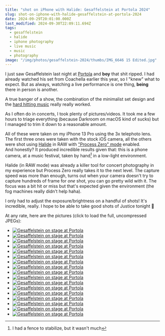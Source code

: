 ```yaml
---
title: "shot on iPhone with Halide: Gesaffelstein at Portola 2024"
slug: shot-on-iphone-with-halide-gesaffelstein-at-portola-2024
date: 2024-09-29T20:01:00.000Z
last_modified: 2024-09-30T22:09:11.694Z
tags:
  - gesaffelstein
  - halide
  - iphone photography
  - live music
  - music
  - photography
image: "/img/photos/gesaffelstein-2024/thumbs/IMG_6646 15 Edited.jpg"
---
```


I just saw Gesaffelstein last night at [Portola](https://portolamusicfestival.com/) and **boy** that shit ripped. I had already watched his set from Coachella earlier this year, so I "knew" what to expect. But as always, watching a live performance is one thing, **being** there in person is another.

A true banger of a show, the combination of the minimalist set design and the [hard hitting music](https://www.youtube.com/watch?v=4HnUmZOjsyU) really really worked.

As I often do in concerts, I took plenty of pictures/videos. It took me a few hours to triage everything (because Darkroom on macOS kind of sucks) but I managed to trim it down to a reasonable amount.

All of these were taken on my iPhone 13 Pro using the 3x telephoto lens. The first three ones were taken with the stock iOS camera, all the others were shot using [Halide](https://halide.cam/) in RAW with ["Process Zero" mode](https://www.lux.camera/introducing-process-zero-for-iphone/) enabled.  
And honestly? It produced incredible results given that: this is a phone camera, at a music festival, taken by hand[^1] in a low-light environment.

Halide (in RAW mode) was already a killer tool for concert photography in my experience but Process Zero really takes it to the next level. The capture speed was more than enough, turns out when your camera doesn't try to capture hundreds of frame for _one_ shot, you can go pretty wild with it. The focus was a bit hit or miss but that's expected given the environment (the fog machines really didn't help haha).

I only had to adjust the exposure/brightness on a handful of shots! It's incredible, really. I hope to be able to take good shots of Justice tonight 🤞

At any rate, here are the pictures (click to load the full, uncompressed JPEGs):

<div class="gallery">
  <ul>
    <li><a href="/img/photos/gesaffelstein-2024/IMG_6415 1 Edited.jpg"><img loading="lazy" src="/img/photos/gesaffelstein-2024/thumbs/IMG_6415 1 Edited.jpg" alt="Gesaffelstein on stage at Portola"></a></li>
    <li><a href="/img/photos/gesaffelstein-2024/IMG_6447 2 Edited.jpg"><img loading="lazy" src="/img/photos/gesaffelstein-2024/thumbs/IMG_6447 2 Edited.jpg" alt="Gesaffelstein on stage at Portola"></a></li>
    <li><a href="/img/photos/gesaffelstein-2024/IMG_6497 3 Edited.jpg"><img loading="lazy" src="/img/photos/gesaffelstein-2024/thumbs/IMG_6497 3 Edited.jpg" alt="Gesaffelstein on stage at Portola"></a></li>
    <li><a href="/img/photos/gesaffelstein-2024/IMG_6535 4 Edited.jpg"><img loading="lazy" src="/img/photos/gesaffelstein-2024/thumbs/IMG_6535 4 Edited.jpg" alt="Gesaffelstein on stage at Portola"></a></li>
    <li><a href="/img/photos/gesaffelstein-2024/IMG_6540 5 Edited.jpg"><img loading="lazy" src="/img/photos/gesaffelstein-2024/thumbs/IMG_6540 5 Edited.jpg" alt="Gesaffelstein on stage at Portola"></a></li>
    <li><a href="/img/photos/gesaffelstein-2024/IMG_6546 6 Edited.jpg"><img loading="lazy" src="/img/photos/gesaffelstein-2024/thumbs/IMG_6546 6 Edited.jpg" alt="Gesaffelstein on stage at Portola"></a></li>
    <li><a href="/img/photos/gesaffelstein-2024/IMG_6558 7 Edited.jpg"><img loading="lazy" src="/img/photos/gesaffelstein-2024/thumbs/IMG_6558 7 Edited.jpg" alt="Gesaffelstein on stage at Portola"></a></li>
    <li><a href="/img/photos/gesaffelstein-2024/IMG_6568 8 Edited.jpg"><img loading="lazy" src="/img/photos/gesaffelstein-2024/thumbs/IMG_6568 8 Edited.jpg" alt="Gesaffelstein on stage at Portola"></a></li>
    <li><a href="/img/photos/gesaffelstein-2024/IMG_6577 9 Edited.jpg"><img loading="lazy" src="/img/photos/gesaffelstein-2024/thumbs/IMG_6577 9 Edited.jpg" alt="Gesaffelstein on stage at Portola"></a></li>
    <li><a href="/img/photos/gesaffelstein-2024/IMG_6578 10 Edited.jpg"><img loading="lazy" src="/img/photos/gesaffelstein-2024/thumbs/IMG_6578 10 Edited.jpg" alt="Gesaffelstein on stage at Portola"></a></li>
    <li><a href="/img/photos/gesaffelstein-2024/IMG_6585 11 Edited.jpg"><img loading="lazy" src="/img/photos/gesaffelstein-2024/thumbs/IMG_6585 11 Edited.jpg" alt="Gesaffelstein on stage at Portola"></a></li>
    <li><a href="/img/photos/gesaffelstein-2024/IMG_6589 12 Edited.jpg"><img loading="lazy" src="/img/photos/gesaffelstein-2024/thumbs/IMG_6589 12 Edited.jpg" alt="Gesaffelstein on stage at Portola"></a></li>
    <li><a href="/img/photos/gesaffelstein-2024/IMG_6628 13 Edited.jpg"><img loading="lazy" src="/img/photos/gesaffelstein-2024/thumbs/IMG_6628 13 Edited.jpg" alt="Gesaffelstein on stage at Portola"></a></li>
    <li><a href="/img/photos/gesaffelstein-2024/IMG_6644 14 Edited.jpg"><img loading="lazy" src="/img/photos/gesaffelstein-2024/thumbs/IMG_6644 14 Edited.jpg" alt="Gesaffelstein on stage at Portola"></a></li>
    <li><a href="/img/photos/gesaffelstein-2024/IMG_6646 15 Edited.jpg"><img loading="lazy" src="/img/photos/gesaffelstein-2024/thumbs/IMG_6646 15 Edited.jpg" alt="Gesaffelstein on stage at Portola"></a></li>
    <li><a href="/img/photos/gesaffelstein-2024/IMG_6686 16 Edited.jpg"><img loading="lazy" src="/img/photos/gesaffelstein-2024/thumbs/IMG_6686 16 Edited.jpg" alt="Gesaffelstein on stage at Portola"></a></li>
    <li><a href="/img/photos/gesaffelstein-2024/IMG_6719 17 Edited.jpg"><img loading="lazy" src="/img/photos/gesaffelstein-2024/thumbs/IMG_6719 17 Edited.jpg" alt="Gesaffelstein on stage at Portola"></a></li>
  </ul>
</div>

[^1]: I had a fence to stabilize, but it wasn't much
